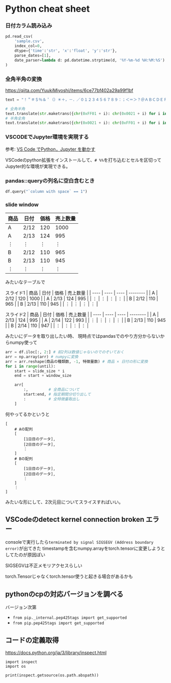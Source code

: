 # Python cheat sheet

### 日付カラム読み込み

```python
pd.read_csv(
    'sample.csv',
    index_col=0,
    dtype={'time':'str', 'x':'float', 'y':'str'},
    parse_dates=[1],
    date_parser=lambda d: pd.datetime.strptime(d, '%Y-%m-%d %H:%M:%S')
)
```

### 全角半角の変換

https://qiita.com/YuukiMiyoshi/items/6ce77bf402a29a99f1bf

```python
text = "！＂＃＄％＆＇（）＊＋，－．／０１２３４５６７８９：；＜＝＞？＠ＡＢＣＤＥＦＧＨＩＪＫＬＭＮＯＰＱＲＳＴＵＶＷＸＹＺ［＼］＾＿｀>？＠ａｂｃｄｅｆｇｈｉｊｋｌｍｎｏｐｑｒｓｔｕｖｗｘｙｚ｛｜｝～"

# 全角半角
text.translate(str.maketrans({chr(0xFF01 + i): chr(0x0021 + i) for i in range(94)}))
# 半角全角
text.translate(str.maketrans({chr(0x0021 + i): chr(0xFF01 + i) for i in range(94)}))
```

### VSCODEでJupyter環境を実現する

参考: [VS Code でPython，Jupyter を動かす](HTtps://qiita.com/surei/items/9f25d7efa7c67d55d98f)

VSCodeのpython拡張をインストールして、`# %%`を打ち込むとセルを区切ってJupyter的な環境が実現できる。


### pandas::queryの列名に空白含むとき

```python
df.query("`column with space` == 1")
```

### slide window

| 商品 | 日付 | 価格 | 売上数量 |
| ---- | ---- | ---- | -------- |
| A    | 2/12 |  120 |     1000 |
| A    | 2/13 |  124 |      995 |
| ⋮    |  ⋮   |   ⋮  |       ⋮  |
| B    | 2/12 |  110 |      965 |
| B    | 2/13 |  110 |      945 |
| ⋮    |  ⋮   |   ⋮  |       ⋮  |

みたいなテーブルで

スライド1
| 商品 | 日付 | 価格 | 売上数量 |
| ---- | ---- | ---- | -------- |
| A    | 2/12 |  120 |     1000 |
| A    | 2/13 |  124 |      995 |
| ⋮    |  ⋮   |   ⋮  |       ⋮  |
| B    | 2/12 |  110 |      965 |
| B    | 2/13 |  110 |      945 |
| ⋮    |  ⋮   |   ⋮  |       ⋮  |

スライド2
| 商品 | 日付 | 価格 | 売上数量 |
| ---- | ---- | ---- | -------- |
| A    | 2/13 |  124 |      995 |
| A    | 2/14 |  122 |      993 |
| ⋮    |  ⋮   |   ⋮  |       ⋮  |
| B    | 2/13 |  110 |      945 |
| B    | 2/14 |  110 |      947 |
| ⋮    |  ⋮   |   ⋮  |       ⋮  |

みたいにデータを取り出したい時、
現時点ではpandasでのやり方分からないからnumpy使って

```python
arr = df.iloc[:, 2:] # 前2列は数値じゃないのでのぞいておく
arr = np.array(arr) # numpyに変換
arr = arr.reshape(商品の種類数, -1, 特徴量数) # 商品 × 日付の形に変換
for i in range(until):
    start = slide_size * i
    end = start + window_size

    arr[
        :,         # 全商品について
        start:end, # 指定期間分切り出して
        :          # 全特徴量取出し
    ]
```

何やってるかというと
　
```
[
    # Aの配列
    [
        [1日目のデータ],
        [2日目のデータ],
        ⋮
    ]
    # Bの配列
    [
        [1日目のデータ],
        [2日目のデータ],
        ⋮
    ]
    ⋮
]
```
みたいな形にして、2次元目についてスライスすればいい。

## VSCodeのdetect kernel connection broken エラー

consoleで実行したら`terminated by signal SIGSEGV (Address boundary error)`が出てきた
timestampを含むnumpy.arrayをtorch.tensorに変更しようとしてたのが原因ぽい

SIGSEGVは不正メモリアクセスらしい

torch.Tensorじゃなくtorch.tensor使うと起きる場合があるかも

## pythonのcpの対応バージョンを調べる

バージョン次第

- `from pip._internal.pep425tags import get_supported`
- `from pip.pep425tags import get_supported`

## コードの定義取得

https://docs.python.org/ja/3/library/inspect.html

```
import inspect
import os

print(inspect.getsource(os.path.abspath))
```
